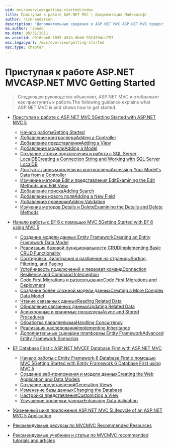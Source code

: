 ```yaml
---
uid: mvc/overview/getting-started/index
title: Приступая к работе ASP.NET MVC | Документация Майкрософт
author: rick-anderson
description: 'Дополнительные сведения о ASP.NET MVC ASP.NET MVC предоставляет эффективный, основанный на шаблонах способ создания динамических веб-сайтов с четким разделением проблем и что g...'
ms.author: riande
ms.date: 08/31/2011
ms.assetid: d916dbe0-1895-491b-8bb6-93f4594ce757
msc.legacyurl: /mvc/overview/getting-started
msc.type: chapter
---
```

<a name="aspnet-mvc-getting-started"></a><span data-ttu-id="e6e44-103">Приступая к работе ASP.NET MVC</span><span class="sxs-lookup"><span data-stu-id="e6e44-103">ASP.NET MVC Getting Started</span></span>
====================
> <span data-ttu-id="e6e44-104">Следующее руководство объясняет, ASP.NET MVC и отображает как приступить к работе.</span><span class="sxs-lookup"><span data-stu-id="e6e44-104">The following guidance explains what ASP.NET MVC is and shows how to get started.</span></span>


- [<span data-ttu-id="e6e44-105">Приступая к работе с ASP.NET MVC 5</span><span class="sxs-lookup"><span data-stu-id="e6e44-105">Getting Started with ASP.NET MVC 5</span></span>](introduction/index.md)

    - [<span data-ttu-id="e6e44-106">Начало работы</span><span class="sxs-lookup"><span data-stu-id="e6e44-106">Getting Started</span></span>](introduction/getting-started.md)
    - [<span data-ttu-id="e6e44-107">Добавление контроллера</span><span class="sxs-lookup"><span data-stu-id="e6e44-107">Adding a Controller</span></span>](introduction/adding-a-controller.md)
    - [<span data-ttu-id="e6e44-108">Добавление представления</span><span class="sxs-lookup"><span data-stu-id="e6e44-108">Adding a View</span></span>](introduction/adding-a-view.md)
    - [<span data-ttu-id="e6e44-109">Добавление модели</span><span class="sxs-lookup"><span data-stu-id="e6e44-109">Adding a Model</span></span>](introduction/adding-a-model.md)
    - [<span data-ttu-id="e6e44-110">Создание строки подключения и работа с SQL Server LocalDB</span><span class="sxs-lookup"><span data-stu-id="e6e44-110">Creating a Connection String and Working with SQL Server LocalDB</span></span>](introduction/creating-a-connection-string.md)
    - [<span data-ttu-id="e6e44-111">Доступ к данным модели из контроллера</span><span class="sxs-lookup"><span data-stu-id="e6e44-111">Accessing Your Model's Data from a Controller</span></span>](introduction/accessing-your-models-data-from-a-controller.md)
    - [<span data-ttu-id="e6e44-112">Изучение методов Edit и представления Edit</span><span class="sxs-lookup"><span data-stu-id="e6e44-112">Examining the Edit Methods and Edit View</span></span>](introduction/examining-the-edit-methods-and-edit-view.md)
    - [<span data-ttu-id="e6e44-113">Добавление поиска</span><span class="sxs-lookup"><span data-stu-id="e6e44-113">Adding Search</span></span>](introduction/adding-search.md)
    - [<span data-ttu-id="e6e44-114">Добавление нового поля</span><span class="sxs-lookup"><span data-stu-id="e6e44-114">Adding a New Field</span></span>](introduction/adding-a-new-field.md)
    - [<span data-ttu-id="e6e44-115">Добавление проверки</span><span class="sxs-lookup"><span data-stu-id="e6e44-115">Adding Validation</span></span>](introduction/adding-validation.md)
    - [<span data-ttu-id="e6e44-116">Изучение методов Details и Delete</span><span class="sxs-lookup"><span data-stu-id="e6e44-116">Examining the Details and Delete Methods</span></span>](introduction/examining-the-details-and-delete-methods.md)
- [<span data-ttu-id="e6e44-117">Начало работы с EF 6 с помощью MVC 5</span><span class="sxs-lookup"><span data-stu-id="e6e44-117">Getting Started with EF 6 using MVC 5</span></span>](getting-started-with-ef-using-mvc/index.md)

    - [<span data-ttu-id="e6e44-118">Создание модели данных Entity Framework</span><span class="sxs-lookup"><span data-stu-id="e6e44-118">Creating an Entity Framework Data Model</span></span>](getting-started-with-ef-using-mvc/creating-an-entity-framework-data-model-for-an-asp-net-mvc-application.md)
    - [<span data-ttu-id="e6e44-119">Реализация базовой функциональности CRUD</span><span class="sxs-lookup"><span data-stu-id="e6e44-119">Implementing Basic CRUD Functionality</span></span>](getting-started-with-ef-using-mvc/implementing-basic-crud-functionality-with-the-entity-framework-in-asp-net-mvc-application.md)
    - [<span data-ttu-id="e6e44-120">Сортировка, фильтрация и разбиение на страницы</span><span class="sxs-lookup"><span data-stu-id="e6e44-120">Sorting, Filtering, and Paging</span></span>](getting-started-with-ef-using-mvc/sorting-filtering-and-paging-with-the-entity-framework-in-an-asp-net-mvc-application.md)
    - [<span data-ttu-id="e6e44-121">Устойчивость подключений и перехват команд</span><span class="sxs-lookup"><span data-stu-id="e6e44-121">Connection Resiliency and Command Interception</span></span>](getting-started-with-ef-using-mvc/connection-resiliency-and-command-interception-with-the-entity-framework-in-an-asp-net-mvc-application.md)
    - [<span data-ttu-id="e6e44-122">Code First Migrations и развертывание</span><span class="sxs-lookup"><span data-stu-id="e6e44-122">Code First Migrations and Deployment</span></span>](getting-started-with-ef-using-mvc/migrations-and-deployment-with-the-entity-framework-in-an-asp-net-mvc-application.md)
    - [<span data-ttu-id="e6e44-123">Создание более сложной модели данных</span><span class="sxs-lookup"><span data-stu-id="e6e44-123">Creating a More Complex Data Model</span></span>](getting-started-with-ef-using-mvc/creating-a-more-complex-data-model-for-an-asp-net-mvc-application.md)
    - [<span data-ttu-id="e6e44-124">Чтение связанных данных</span><span class="sxs-lookup"><span data-stu-id="e6e44-124">Reading Related Data</span></span>](getting-started-with-ef-using-mvc/reading-related-data-with-the-entity-framework-in-an-asp-net-mvc-application.md)
    - [<span data-ttu-id="e6e44-125">Обновление связанных данных</span><span class="sxs-lookup"><span data-stu-id="e6e44-125">Updating Related Data</span></span>](getting-started-with-ef-using-mvc/updating-related-data-with-the-entity-framework-in-an-asp-net-mvc-application.md)
    - [<span data-ttu-id="e6e44-126">Асинхронные и хранимые процедуры</span><span class="sxs-lookup"><span data-stu-id="e6e44-126">Async and Stored Procedures</span></span>](getting-started-with-ef-using-mvc/async-and-stored-procedures-with-the-entity-framework-in-an-asp-net-mvc-application.md)
    - [<span data-ttu-id="e6e44-127">Обработка параллелизма</span><span class="sxs-lookup"><span data-stu-id="e6e44-127">Handling Concurrency</span></span>](getting-started-with-ef-using-mvc/handling-concurrency-with-the-entity-framework-in-an-asp-net-mvc-application.md)
    - [<span data-ttu-id="e6e44-128">Реализация наследования</span><span class="sxs-lookup"><span data-stu-id="e6e44-128">Implementing Inheritance</span></span>](getting-started-with-ef-using-mvc/implementing-inheritance-with-the-entity-framework-in-an-asp-net-mvc-application.md)
    - [<span data-ttu-id="e6e44-129">Дополнительные сценарии платформы Entity Framework</span><span class="sxs-lookup"><span data-stu-id="e6e44-129">Advanced Entity Framework Scenarios</span></span>](getting-started-with-ef-using-mvc/advanced-entity-framework-scenarios-for-an-mvc-web-application.md)
- [<span data-ttu-id="e6e44-130">EF Database First с ASP.NET MVC</span><span class="sxs-lookup"><span data-stu-id="e6e44-130">EF Database First with ASP.NET MVC</span></span>](database-first-development/index.md)

    - [<span data-ttu-id="e6e44-131">Начало работы с Entity Framework 6 Database First с помощью MVC 5</span><span class="sxs-lookup"><span data-stu-id="e6e44-131">Getting Started with Entity Framework 6 Database First using MVC 5</span></span>](database-first-development/setting-up-database.md)
    - [<span data-ttu-id="e6e44-132">Создание веб-приложения и модели данных</span><span class="sxs-lookup"><span data-stu-id="e6e44-132">Creating the Web Application and Data Models</span></span>](database-first-development/creating-the-web-application.md)
    - [<span data-ttu-id="e6e44-133">Создание представлений</span><span class="sxs-lookup"><span data-stu-id="e6e44-133">Generating Views</span></span>](database-first-development/generating-views.md)
    - [<span data-ttu-id="e6e44-134">Изменение базы данных</span><span class="sxs-lookup"><span data-stu-id="e6e44-134">Changing the Database</span></span>](database-first-development/changing-the-database.md)
    - [<span data-ttu-id="e6e44-135">Настройка представления</span><span class="sxs-lookup"><span data-stu-id="e6e44-135">Customizing a View</span></span>](database-first-development/customizing-a-view.md)
    - [<span data-ttu-id="e6e44-136">Улучшение проверки данных</span><span class="sxs-lookup"><span data-stu-id="e6e44-136">Enhancing Data Validation</span></span>](database-first-development/enhancing-data-validation.md)
- [<span data-ttu-id="e6e44-137">Жизненный цикл приложения ASP.NET MVC 5</span><span class="sxs-lookup"><span data-stu-id="e6e44-137">Lifecycle of an ASP.NET MVC 5 Application</span></span>](lifecycle-of-an-aspnet-mvc-5-application.md)
- [<span data-ttu-id="e6e44-138">Рекомендуемые ресурсы по MVC</span><span class="sxs-lookup"><span data-stu-id="e6e44-138">MVC Recommended Resources</span></span>](recommended-resources-for-mvc.md)
- [<span data-ttu-id="e6e44-139">Рекомендуемые учебники и статьи по MVC</span><span class="sxs-lookup"><span data-stu-id="e6e44-139">MVC recommended tutorials and articles</span></span>](mvc-learning-sequence.md)
